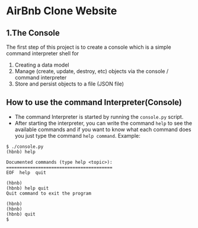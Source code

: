 # AirBnb Clone Website

## 1.The Console
The first step of this project is to create a console which is a simple
command interpreter shell for
1. Creating a data model
2. Manage (create, update, destroy, etc) objects via the console / command
interpreter
3. Store and persist objects to a file (JSON file)

## How to use the command Interpreter(Console)
- The command Interpreter is started by running the `console.py` script.
- After starting the interpreter, you can write the command `help` to see the
available commands and if you want to know what each command does you just type 
the command `help command`.
Example:
```console
$ ./console.py
(hbnb) help

Documented commands (type help <topic>):
========================================
EOF  help  quit

(hbnb)
(hbnb) help quit
Quit command to exit the program

(hbnb)
(hbnb)
(hbnb) quit
$
```
